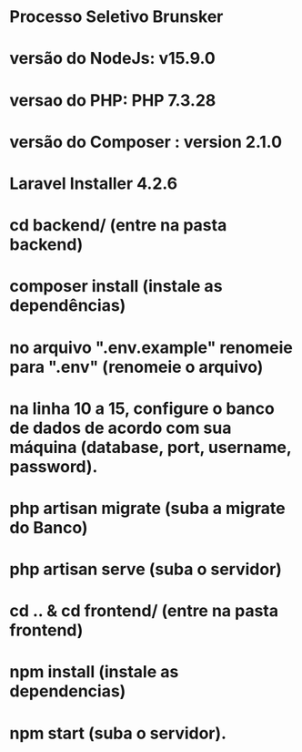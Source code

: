 # Processo Seletivo Brunsker


# versão do NodeJs: v15.9.0
# versao do PHP: PHP 7.3.28
# versão do Composer : version 2.1.0
# Laravel Installer 4.2.6

# cd backend/ (entre na pasta backend)
# composer install (instale as dependências)

# no arquivo ".env.example" renomeie para ".env" (renomeie o arquivo)

# na linha 10 a 15, configure o banco de dados de acordo com sua máquina (database, port, username, password).

# php artisan migrate (suba a migrate do Banco)

# php artisan serve (suba o servidor)

# cd .. & cd frontend/ (entre na pasta frontend)

# npm install (instale as dependencias)

# npm start (suba o servidor).
